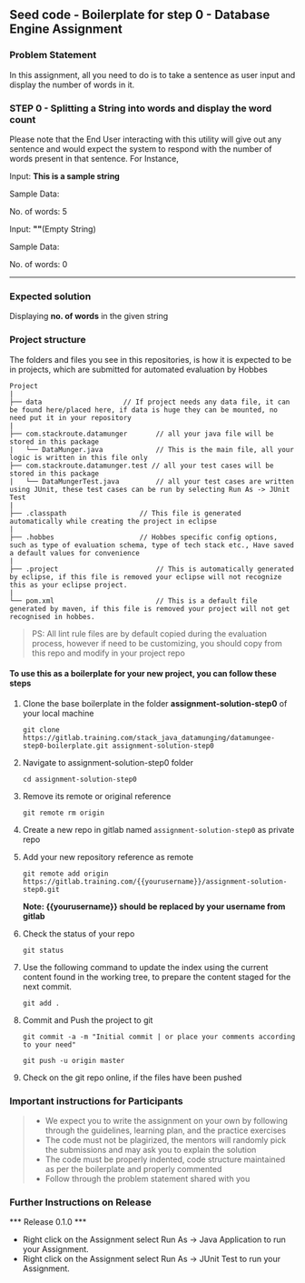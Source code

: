 ## Seed code - Boilerplate for step 0 - Database Engine Assignment

### Problem Statement

In this assignment, all you need to do is to take a sentence as user input and display the number of words in it.

### STEP 0 - Splitting a String into words and display the word count

Please note that the End User interacting with this utility will give out any sentence and would expect the system to respond with the number of words present in that sentence. For Instance,

Input: **This is a sample string**

Sample Data: 

No. of words: 5


Input: **""**(Empty String)

Sample Data: 

No. of words: 0



-----------


### Expected solution

Displaying **no. of words** in the given string

### Project structure

The folders and files you see in this repositories, is how it is expected to be in projects, which are submitted for automated evaluation by Hobbes

	Project
	|
	├── data 			        // If project needs any data file, it can be found here/placed here, if data is huge they can be mounted, no need put it in your repository
	|
	├── com.stackroute.datamunger	    // all your java file will be stored in this package
	|	└── DataMunger.java	            // This is the main file, all your logic is written in this file only
	├── com.stackroute.datamunger.test // all your test cases will be stored in this package
	|	└── DataMungerTest.java	        // all your test cases are written using JUnit, these test cases can be run by selecting Run As -> JUnit Test 
	|
	├── .classpath			        // This file is generated automatically while creating the project in eclipse
	|
	├── .hobbes   			        // Hobbes specific config options, such as type of evaluation schema, type of tech stack etc., Have saved a default values for convenience
	|
	├── .project			            // This is automatically generated by eclipse, if this file is removed your eclipse will not recognize this as your eclipse project. 
	|
	└── pom.xml 			            // This is a default file generated by maven, if this file is removed your project will not get recognised in hobbes.
	
> PS: All lint rule files are by default copied during the evaluation process, however if need to be customizing, you should copy from this repo and modify in your project repo


#### To use this as a boilerplate for your new project, you can follow these steps

1. Clone the base boilerplate in the folder **assignment-solution-step0** of your local machine
     
    `git clone https://gitlab.training.com/stack_java_datamunging/datamungee-step0-boilerplate.git assignment-solution-step0`

2. Navigate to assignment-solution-step0 folder

    `cd assignment-solution-step0`

3. Remove its remote or original reference

     `git remote rm origin`

4. Create a new repo in gitlab named `assignment-solution-step0` as private repo

5. Add your new repository reference as remote

     `git remote add origin https://gitlab.training.com/{{yourusername}}/assignment-solution-step0.git`

     **Note: {{yourusername}} should be replaced by your username from gitlab**

5. Check the status of your repo 
     
     `git status`

6. Use the following command to update the index using the current content found in the working tree, to prepare the content staged for the next commit.

     `git add .`
 
7. Commit and Push the project to git

     `git commit -a -m "Initial commit | or place your comments according to your need"`

     `git push -u origin master`

8. Check on the git repo online, if the files have been pushed

### Important instructions for Participants
> - We expect you to write the assignment on your own by following through the guidelines, learning plan, and the practice exercises
> - The code must not be plagirized, the mentors will randomly pick the submissions and may ask you to explain the solution
> - The code must be properly indented, code structure maintained as per the boilerplate and properly commented
> - Follow through the problem statement shared with you

### Further Instructions on Release

*** Release 0.1.0 ***

- Right click on the Assignment select Run As -> Java Application to run your Assignment.
- Right click on the Assignment select Run As -> JUnit Test to run your Assignment.